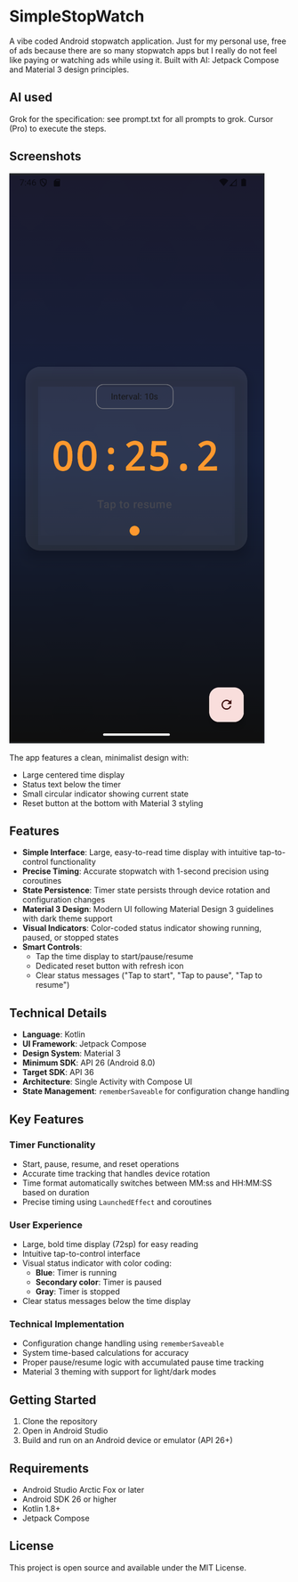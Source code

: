 # SimpleStopWatch

A vibe coded Android stopwatch application. Just for my personal use, free of ads because there
are so many stopwatch apps but I really do not feel like paying or watching ads while using
it. Built with AI: Jetpack Compose and Material 3 design principles.

## AI used

Grok for the specification: see prompt.txt for all prompts to grok.
Cursor (Pro) to execute the steps.

## Screenshots

![Screenshot of SimpleStopWatch](screenshots/Screenshot_20250910_214623.png)

The app features a clean, minimalist design with:
- Large centered time display
- Status text below the timer
- Small circular indicator showing current state
- Reset button at the bottom with Material 3 styling

## Features

- **Simple Interface**: Large, easy-to-read time display with intuitive tap-to-control functionality
- **Precise Timing**: Accurate stopwatch with 1-second precision using coroutines
- **State Persistence**: Timer state persists through device rotation and configuration changes
- **Material 3 Design**: Modern UI following Material Design 3 guidelines with dark theme support
- **Visual Indicators**: Color-coded status indicator showing running, paused, or stopped states
- **Smart Controls**:
  - Tap the time display to start/pause/resume
  - Dedicated reset button with refresh icon
  - Clear status messages ("Tap to start", "Tap to pause", "Tap to resume")

## Technical Details

- **Language**: Kotlin
- **UI Framework**: Jetpack Compose
- **Design System**: Material 3
- **Minimum SDK**: API 26 (Android 8.0)
- **Target SDK**: API 36
- **Architecture**: Single Activity with Compose UI
- **State Management**: `rememberSaveable` for configuration change handling

## Key Features

### Timer Functionality
- Start, pause, resume, and reset operations
- Accurate time tracking that handles device rotation
- Time format automatically switches between MM:ss and HH:MM:SS based on duration
- Precise timing using `LaunchedEffect` and coroutines

### User Experience
- Large, bold time display (72sp) for easy reading
- Intuitive tap-to-control interface
- Visual status indicator with color coding:
  - **Blue**: Timer is running
  - **Secondary color**: Timer is paused
  - **Gray**: Timer is stopped
- Clear status messages below the time display

### Technical Implementation
- Configuration change handling using `rememberSaveable`
- System time-based calculations for accuracy
- Proper pause/resume logic with accumulated pause time tracking
- Material 3 theming with support for light/dark modes

## Getting Started

1. Clone the repository
2. Open in Android Studio
3. Build and run on an Android device or emulator (API 26+)

## Requirements

- Android Studio Arctic Fox or later
- Android SDK 26 or higher
- Kotlin 1.8+
- Jetpack Compose


## License

This project is open source and available under the MIT License.
